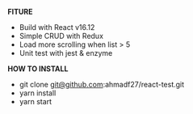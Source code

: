 **FITURE**

- Build with React v16.12
- Simple CRUD with Redux
- Load more scrolling when list > 5
- Unit test with jest & enzyme

**HOW TO INSTALL**

- git clone git@github.com:ahmadf27/react-test.git
- yarn install
- yarn start